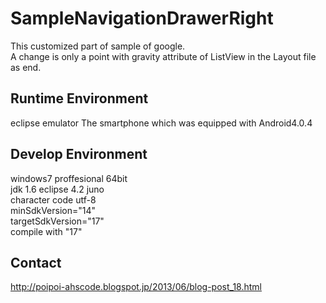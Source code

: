 # SampleNavigationDrawerRight
This customized part of sample of google.  
A change is only a point with gravity attribute of ListView in the Layout file as end.  

## Runtime Environment
eclipse emulator
The smartphone which was equipped with Android4.0.4

## Develop Environment
windows7 proffesional 64bit  
jdk 1.6
eclipse 4.2 juno  
character code utf-8  
minSdkVersion="14"  
targetSdkVersion="17"  
compile with "17"  

## Contact
http://poipoi-ahscode.blogspot.jp/2013/06/blog-post_18.html
